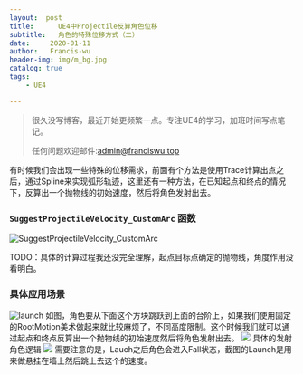 ```yaml
---
layout:  post
title:		UE4中Projectile反算角色位移
subtitle:	角色的特殊位移方式（二）
date:     2020-01-11
author:   Francis-wu
header-img: img/m_bg.jpg
catalog: true
tags:
    - UE4

---
```


> 很久没写博客，最近开始更频繁一点。专注UE4的学习，加班时间写点笔记。
>
> 任何问题欢迎邮件:[admin@franciswu.top](admin@franciswu.top)

有时候我们会出现一些特殊的位移需求，前面有个方法是使用Trace计算出点之后，通过Spline来实现弧形轨迹，这里还有一种方法，在已知起点和终点的情况下，反算出一个抛物线的初始速度，然后将角色发射出去。

### `SuggestProjectileVelocity_CustomArc` 函数
![SuggestProjectileVelocity_CustomArc](https://pichost1-1253970255.cos.ap-shanghai.myqcloud.com/LaunchRole/SuggestProjectileVelocity_CustomArc.png)

TODO：具体的计算过程我还没完全理解，起点目标点确定的抛物线，角度作用没看明白。

### 具体应用场景
![launch](https://pichost1-1253970255.cos.ap-shanghai.myqcloud.com/LaunchRole/launch.png)
如图，角色要从下面这个方块跳跃到上面的台阶上，如果我们使用固定的RootMotion美术做起来就比较麻烦了，不同高度限制。这个时候我们就可以通过起点和终点反算出一个抛物线的初始速度然后将角色发射出去。
![](https://pichost1-1253970255.cos.ap-shanghai.myqcloud.com/LaunchRole/BluePrintCall.png)
具体的发射角色逻辑
![](https://pichost1-1253970255.cos.ap-shanghai.myqcloud.com/LaunchRole/CallLauchBP.png)
需要注意的是，Lauch之后角色会进入Fall状态，截图的Launch是用来做悬挂在墙上然后跳上去这个的速度。









